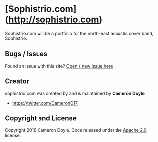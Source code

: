# [Sophistrio.com] (http://sophistrio.com)

Sophistrio.com will be a portfolio for the north-east acoustic cover band, Sophistrio.

## Bugs / Issues

Found an issue with this site? [Open a new issue here](https://github.com/CameronD17/sophistrio/issues)

## Creator

sophistrio.com was created by and is maintained by **Cameron Doyle**

* https://twitter.com/CameronD17

## Copyright and License

Copyright 2016 Cameron Doyle. Code released under the [Apache 2.0](https://github.com/CameronD17/sophistrio/blob/master/LICENSE) license.